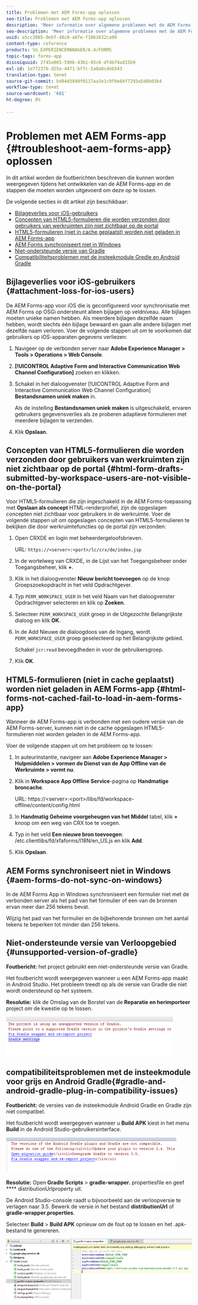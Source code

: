 ```yaml
---
title: Problemen met AEM Forms-app oplossen
seo-title: Problemen met AEM Forms-app oplossen
description: 'Meer informatie over algemene problemen met de AEM Forms-app en hoe u deze kunt oplossen. '
seo-description: 'Meer informatie over algemene problemen met de AEM Forms-app en hoe u deze kunt oplossen. '
uuid: a5cc3065-0ebf-48c0-a8fe-f1061632ca90
content-type: reference
products: SG_EXPERIENCEMANAGER/6.4/FORMS
topic-tags: forms-app
discoiquuid: 2f45a965-590b-43b1-95c6-df4b74ad15b9
exl-id: 1e772376-d25a-4471-bf7c-5a8a8cdeb543
translation-type: tm+mt
source-git-commit: bd94d3949f0117aa3e1c9f0e84f7293a5d6b03b4
workflow-type: tm+mt
source-wordcount: '681'
ht-degree: 0%

---
```


# Problemen met AEM Forms-app {#troubleshoot-aem-forms-app} oplossen

In dit artikel worden de foutberichten beschreven die kunnen worden weergegeven tijdens het ontwikkelen van de AEM Forms-app en de stappen die moeten worden uitgevoerd om deze op te lossen.

De volgende secties in dit artikel zijn beschikbaar:

* [Bijlageverlies voor iOS-gebruikers](/help/forms/using/issues-aem-forms-app.md#attachment-loss-for-ios-users)
* [Concepten van HTML5-formulieren die worden verzonden door gebruikers van werkruimten zijn niet zichtbaar op de portal](/help/forms/using/issues-aem-forms-app.md#html-form-drafts-submitted-by-workspace-users-are-not-visible-on-the-portal)
* [HTML5-formulieren (niet in cache geplaatst) worden niet geladen in AEM Forms-app](/help/forms/using/issues-aem-forms-app.md#html-forms-not-cached-fail-to-load-in-aem-forms-app)
* [AEM Forms synchroniseert niet in Windows](/help/forms/using/issues-aem-forms-app.md#aem-forms-do-not-sync-on-windows)
* [Niet-ondersteunde versie van Gradle](/help/forms/using/issues-aem-forms-app.md#unsupported-version-of-gradle)
* [Compatibiliteitsproblemen met de insteekmodule Gredle en Android Gradle](/help/forms/using/issues-aem-forms-app.md#gradle-and-android-gradle-plug-in-compatibility-issues)

## Bijlageverlies voor iOS-gebruikers {#attachment-loss-for-ios-users}

De AEM Forms-app voor iOS die is geconfigureerd voor synchronisatie met AEM Forms op OSGi ondersteunt alleen bijlagen op veldniveau. Alle bijlagen moeten unieke namen hebben. Als meerdere bijlagen dezelfde naam hebben, wordt slechts één bijlage bewaard en gaan alle andere bijlagen met dezelfde naam verloren. Voer de volgende stappen uit om te voorkomen dat gebruikers op iOS-apparaten gegevens verliezen:

1. Navigeer op de verbonden server naar **Adobe Experience Manager > Tools > Operations > Web Console**.
1. **[!UICONTROL Adaptive Form and Interactive Communication Web Channel Configuration]** zoeken en klikken.
1. Schakel in het dialoogvenster [!UICONTROL Adaptive Form and Interactive Communication Web Channel Configuration] **Bestandsnamen uniek maken** in.

   Als de instelling **Bestandsnamen uniek maken** is uitgeschakeld, ervaren gebruikers gegevensverlies als ze proberen adaptieve formulieren met meerdere bijlagen te verzenden.

1. Klik **Opslaan**.

## Concepten van HTML5-formulieren die worden verzonden door gebruikers van werkruimten zijn niet zichtbaar op de portal {#html-form-drafts-submitted-by-workspace-users-are-not-visible-on-the-portal}

Voor HTML5-formulieren die zijn ingeschakeld in de AEM Forms-toepassing met **Opslaan als concept** HTML-renderprofiel, zijn de opgeslagen concepten niet zichtbaar voor gebruikers in de werkruimte. Voer de volgende stappen uit om opgeslagen concepten van HTML5-formulieren te bekijken die door werkruimtefuncties op de portal zijn verzonden:

1. Open CRXDE en login met beheerdergeloofsbrieven.

   URL: `https://<server>:<port>/lc/crx/de/index.jsp`

1. In de wortelweg van CRXDE, in de Lijst van het Toegangsbeheer onder Toegangsbeheer, klik **+**.
1. Klik in het dialoogvenster **Nieuw bericht toevoegen** op de knop Groepszoekopdracht in het veld Opdrachtgever.
1. Typ `PERM_WORKSPACE_USER` in het veld Naam van het dialoogvenster Opdrachtgever selecteren en klik op **Zoeken**.
1. Selecteer `PERM_WORKSPACE_USER` groep in de Uitgezochte Belangrijkste dialoog en klik **OK**.
1. In de Add Nieuwe de dialoogdoos van de Ingang, wordt `PERM_WORKSPACE_USER` groep geselecteerd op het Belangrijkste gebied.

   Schakel `jcr:read` bevoegdheden in voor de gebruikersgroep.

1. Klik **OK**.

## HTML5-formulieren (niet in cache geplaatst) worden niet geladen in AEM Forms-app {#html-forms-not-cached-fail-to-load-in-aem-forms-app}

Wanneer de AEM Forms-app is verbonden met een oudere versie van de AEM Forms-server, kunnen niet in de cache opgeslagen HTML5-formulieren niet worden geladen in de AEM Forms-app.

Voer de volgende stappen uit om het probleem op te lossen:

1. In auteurinstantie, navigeer aan **Adobe Experience Manager > Hulpmiddelen > vormen de Dienst van de App Offline van de Werkruimte > vormt nu**.
1. Klik in **Workspace App Offline Service**-pagina op **Handmatige broncache**.

   URL: https://&lt;server>:&lt;port>/libs/fd/workspace-offline/content/config.html

1. In **Handmatig Geheime voorgeheugen van het Middel** tabel, klik **+** knoop om een weg van CRX toe te voegen.
1. Typ in het veld **Een nieuwe bron toevoegen**: /etc.clientlibs/fd/xfaforms/I18N/en_US.js en klik **Add**.
1. Klik **Opslaan**.

## AEM Forms synchroniseert niet in Windows {#aem-forms-do-not-sync-on-windows}

In de AEM Forms App in Windows synchroniseert een formulier niet met de verbonden server als het pad van het formulier of een van de bronnen ervan meer dan 256 tekens bevat.

Wijzig het pad van het formulier en de bijbehorende bronnen om het aantal tekens te beperken tot minder dan 256 tekens.

## Niet-ondersteunde versie van Verloopgebied {#unsupported-version-of-gradle}

**Foutbericht:** het project gebruikt een niet-ondersteunde versie van Gradle.

Het foutbericht wordt weergegeven wanneer u een AEM Forms-app maakt in Android Studio. Het probleem treedt op als de versie van Gradle die niet wordt ondersteund op het systeem.

**Resolutie:** klik de Omslag van de Borstel van de  **Reparatie en herimporteer** project om de kwestie op te lossen.

![gradle_unsupported_version](assets/gradle_unsupported_version.png)

## compatibiliteitsproblemen met de insteekmodule voor grijs en Android Gradle{#gradle-and-android-gradle-plug-in-compatibility-issues}

**Foutbericht:** de versies van de insteekmodule Android Gradle en Gradle zijn niet compatibel.

Het foutbericht wordt weergegeven wanneer u **Build APK** kiest in het menu **Build** in de Android Studio-gebruikersinterface.

![gradle_plugin_compatibility](assets/gradle_plugin_compatibility.png)

**Resolutie:** Open  **Gradle Scripts** >  **gradle-wrapper.** propertiesfile en geef  **** distributionUrlproperty uit.

De Android Studio-console raadt u bijvoorbeeld aan de verloopversie te verlagen naar 3.5. Bewerk de versie in het bestand **distributionUrl** of **gradle-wrapper.properties**.

Selecteer **Build** > **Build APK** opnieuw om de fout op te lossen en het .apk-bestand te genereren.

![gradle_wrapper_properties](assets/gradle_wrapper_properties.png)
